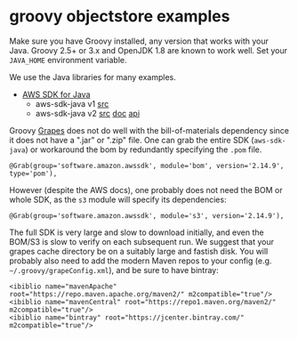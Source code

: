 # groovy objectstore examples

Make sure you have Groovy installed, any version that
works with your Java. Groovy 2.5+ or 3.x and OpenJDK 1.8
are known to work well. Set your `JAVA_HOME` environment
variable.

We use the Java libraries for many examples.

 * [AWS SDK for Java](https://aws.amazon.com/sdk-for-java/)
   * aws-sdk-java v1 [src](https://github.com/aws/aws-sdk-java)
   * aws-sdk-java v2 [src](https://github.com/aws/aws-sdk-java-v2)
   [doc](https://docs.aws.amazon.com/sdk-for-java/v2/developer-guide/welcome.html)
   [api](https://sdk.amazonaws.com/java/api/latest/)

Groovy [Grapes](http://groovy-lang.org/grape.html) does not do well
with the bill-of-materials dependency since it does not have a
".jar" or ".zip" file. One can grab the entire SDK (`aws-sdk-java`)
or workaround the bom by redundantly specifying the `.pom` file.

    @Grab(group='software.amazon.awssdk', module='bom', version='2.14.9', type='pom'),

However (despite the AWS docs), one probably does not need the
BOM or whole SDK, as the `s3` module will specify its dependencies:

    @Grab(group='software.amazon.awssdk', module='s3', version='2.14.9'),

The full SDK is very large and slow to download initially, and even the
BOM/S3 is slow to verify on each subsequent run. We suggest that your
grapes cache directory be on a suitably large and fastish disk.
You will probably also need to add the modern Maven repos to your
config (e.g. `~/.groovy/grapeConfig.xml`), and be sure to have bintray:

    <ibiblio name="mavenApache" root="https://repo.maven.apache.org/maven2/" m2compatible="true"/>
    <ibiblio name="mavenCentral" root="https://repo1.maven.org/maven2/" m2compatible="true"/>
    <ibiblio name="bintray" root="https://jcenter.bintray.com/" m2compatible="true"/>

